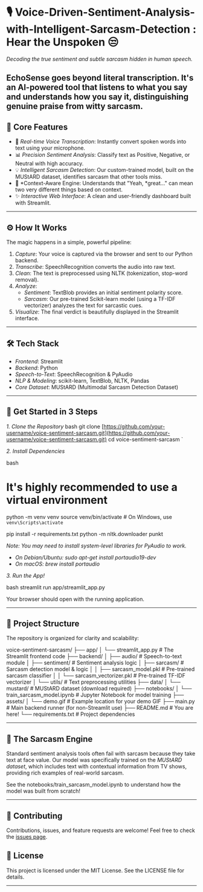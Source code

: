 # 🎙 Voice-Driven-Sentiment-Analysis-with-Intelligent-Sarcasm-Detection : Hear the Unspoken 😒

*Decoding the true sentiment and subtle sarcasm hidden in human speech.*

EchoSense goes beyond literal transcription. It's an AI-powered tool that listens to what you say and understands how you say it, distinguishing genuine praise from witty sarcasm.
---

## 🎯 Core Features

-   🎤 *Real-time Voice Transcription*: Instantly convert spoken words into text using your microphone.
-   📊 *Precision Sentiment Analysis*: Classify text as Positive, Negative, or Neutral with high accuracy.
-   💡 *Intelligent Sarcasm Detection*: Our custom-trained model, built on the MUStARD dataset, identifies sarcasm that other tools miss.
-   🧠 *Context-Aware Engine: Understands that "Yeah, *great..." can mean two very different things based on context.
-   ✨ *Interactive Web Interface*: A clean and user-friendly dashboard built with Streamlit.

---

## ⚙ How It Works

The magic happens in a simple, powerful pipeline:

1.  *Capture*: Your voice is captured via the browser and sent to our Python backend.
2.  *Transcribe*: SpeechRecognition converts the audio into raw text.
3.  *Clean*: The text is preprocessed using NLTK (tokenization, stop-word removal).
4.  *Analyze*:
    * *Sentiment*: TextBlob provides an initial sentiment polarity score.
    * *Sarcasm*: Our pre-trained Scikit-learn model (using a TF-IDF vectorizer) analyzes the text for sarcastic cues.
5.  *Visualize*: The final verdict is beautifully displayed in the Streamlit interface.

---

## 🛠 Tech Stack

-   *Frontend*: Streamlit
-   *Backend*: Python
-   *Speech-to-Text*: SpeechRecognition & PyAudio
-   *NLP & Modeling*: scikit-learn, TextBlob, NLTK, Pandas
-   *Core Dataset*: MUStARD (Multimodal Sarcasm Detection Dataset)

---

## 🚀 Get Started in 3 Steps

*1. Clone the Repository*
bash
git clone [https://github.com/your-username/voice-sentiment-sarcasm.git](https://github.com/your-username/voice-sentiment-sarcasm.git)
cd voice-sentiment-sarcasm
`

*2. Install Dependencies*

bash
# It's highly recommended to use a virtual environment
python -m venv venv
source venv/bin/activate  # On Windows, use `venv\Scripts\activate`

pip install -r requirements.txt
python -m nltk.downloader punkt


*Note: You may need to install system-level libraries for PyAudio to work.*

  - *On Debian/Ubuntu: sudo apt-get install portaudio19-dev*
  - *On macOS: brew install portaudio*

*3. Run the App\!*

bash
streamlit run app/streamlit_app.py


Your browser should open with the running application.

-----

## 📁 Project Structure

The repository is organized for clarity and scalability:


voice-sentiment-sarcasm/
├── app/
│   └── streamlit_app.py         # The Streamlit frontend code
├── backend/
│   ├── audio/                   # Speech-to-text module
│   ├── sentiment/               # Sentiment analysis logic
│   ├── sarcasm/                 # Sarcasm detection model & logic
│   │   ├── sarcasm_model.pkl    # Pre-trained sarcasm classifier
│   │   └── sarcasm_vectorizer.pkl # Pre-trained TF-IDF vectorizer
│   └── utils/                   # Text preprocessing utilities
├── data/
│   └── mustard/                 # MUStARD dataset (download required)
├── notebooks/
│   └── train_sarcasm_model.ipynb  # Jupyter Notebook for model training
├── assets/
│   └── demo.gif                 # Example location for your demo GIF
├── main.py                      # Main backend runner (for non-Streamlit use)
├── README.md                    # You are here!
└── requirements.txt             # Project dependencies


-----

## 🧠 The Sarcasm Engine

Standard sentiment analysis tools often fail with sarcasm because they take text at face value. Our model was specifically trained on the *MUStARD dataset*, which includes text with contextual information from TV shows, providing rich examples of real-world sarcasm.

See the notebooks/train_sarcasm_model.ipynb to understand how the model was built from scratch\!

-----

## 🤝 Contributing

Contributions, issues, and feature requests are welcome\! Feel free to check the [issues page](https://www.google.com/search?q=https://github.com/your-username/voice-sentiment-sarcasm/issues).

## 📄 License

This project is licensed under the MIT License. See the LICENSE file for details.

-----
